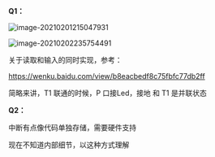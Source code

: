 **Q1：**

![image-20210201215047931](C:\Users\41675\AppData\Roaming\Typora\typora-user-images\image-20210201215047931.png)

![image-20210202235754491](C:\Users\41675\AppData\Roaming\Typora\typora-user-images\image-20210202235754491.png)

关于读取和输入的同时实现，参考：

https://wenku.baidu.com/view/b8eacbedf8c75fbfc77db2ff  



简略来讲，T1 联通的时候，P 口接Led，接地  和 T1 是并联状态  



**Q2：**  

中断有点像代码单独存储，需要硬件支持  

现在不知道内部细节，以这种方式理解  












